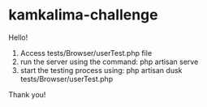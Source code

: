 # kamkalima-challenge

Hello!

1) Access tests/Browser/userTest.php file
2) run the server using the command: php artisan serve
3) start the testing process using: php artisan dusk tests/Browser/userTest.php

Thank you!
